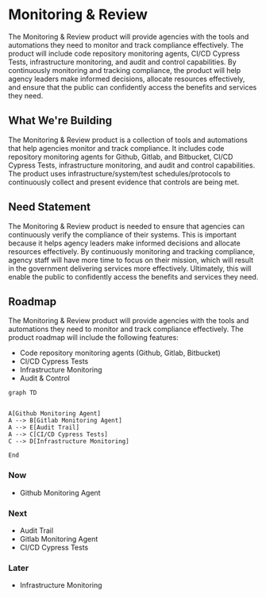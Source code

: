 # Monitoring & Review

The Monitoring & Review product will provide agencies with the tools and automations they need to monitor and track compliance effectively. The product will include code repository monitoring agents, CI/CD Cypress Tests, infrastructure monitoring, and audit and control capabilities. By continuously monitoring and tracking compliance, the product will help agency leaders make informed decisions, allocate resources effectively, and ensure that the public can confidently access the benefits and services they need.

## What We're Building

The Monitoring & Review product is a collection of tools and automations that help agencies monitor and track compliance. It includes code repository monitoring agents for Github, Gitlab, and Bitbucket, CI/CD Cypress Tests, infrastructure monitoring, and audit and control capabilities. The product uses infrastructure/system/test schedules/protocols to continuously collect and present evidence that controls are being met.

## Need Statement

The Monitoring & Review product is needed to ensure that agencies can continuously verify the compliance of their systems. This is important because it helps agency leaders make informed decisions and allocate resources effectively. By continuously monitoring and tracking compliance, agency staff will have more time to focus on their mission, which will result in the government delivering services more effectively. Ultimately, this will enable the public to confidently access the benefits and services they need.

## Roadmap

The Monitoring & Review product will provide agencies with the tools and automations they need to monitor and track compliance effectively. The product roadmap will include the following features:

- Code repository monitoring agents (Github, Gitlab, Bitbucket)
- CI/CD Cypress Tests
- Infrastructure Monitoring
- Audit & Control

```mermaid
graph TD


A[Github Monitoring Agent]
A --> B[Gitlab Monitoring Agent]
A --> E[Audit Trail]
A --> C[CI/CD Cypress Tests]
C --> D[Infrastructure Monitoring]

End

```

### Now

- Github Monitoring Agent

### Next

- Audit Trail
- Gitlab Monitoring Agent
- CI/CD Cypress Tests

### Later

- Infrastructure Monitoring
